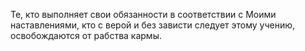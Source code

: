 Те, кто выполняет свои обязанности в соответствии с Моими наставлениями, кто с верой и без зависти следует этому учению, освобождаются от рабства кармы.